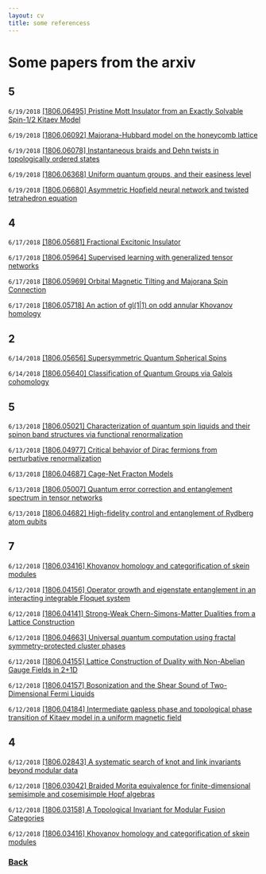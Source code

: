 ```yaml
---
layout: cv
title: some referencess
---
```


# Some papers from the arxiv

## 5 
`6/19/2018` 
 [[1806.06495] Pristine Mott Insulator from an Exactly Solvable Spin-1/2 Kitaev Model](https://arxiv.org/abs/1806.06495) 
 

`6/19/2018` 
 [[1806.06092] Majorana-Hubbard model on the honeycomb lattice](https://arxiv.org/abs/1806.06092) 
 

`6/19/2018` 
 [[1806.06078] Instantaneous braids and Dehn twists in topologically ordered states](https://arxiv.org/abs/1806.06078) 
 

`6/19/2018` 
 [[1806.06368] Uniform quantum groups, and their easiness level](https://arxiv.org/abs/1806.06368) 
 

`6/19/2018` 
 [[1806.06680] Asymmetric Hopfield neural network and twisted tetrahedron equation](https://arxiv.org/abs/1806.06680) 
 

## 4 
`6/17/2018` 
 [[1806.05681] Fractional Excitonic Insulator](https://arxiv.org/abs/1806.05681) 
 

`6/17/2018` 
 [[1806.05964] Supervised learning with generalized tensor networks](https://arxiv.org/abs/1806.05964) 
 

`6/17/2018` 
 [[1806.05969] Orbital Magnetic Tilting and Majorana Spin Connection](https://arxiv.org/abs/1806.05969) 
 

`6/17/2018` 
 [[1806.05718] An action of gl(1|1) on odd annular Khovanov homology](https://arxiv.org/abs/1806.05718) 
 
 
## 2 
`6/14/2018` 
 [[1806.05656] Supersymmetric Quantum Spherical Spins](https://arxiv.org/abs/1806.05656) 
 

`6/14/2018` 
 [[1806.05640] Classification of Quantum Groups via Galois cohomology](https://arxiv.org/abs/1806.05640) 
 

## 5 
`6/13/2018` 
 [[1806.05021] Characterization of quantum spin liquids and their spinon band structures via functional renormalization](https://arxiv.org/abs/1806.05021) 
 

`6/13/2018` 
 [[1806.04977] Critical behavior of Dirac fermions from perturbative renormalization](https://arxiv.org/abs/1806.04977) 
 

`6/13/2018` 
 [[1806.04687] Cage-Net Fracton Models](https://arxiv.org/abs/1806.04687) 
 

`6/13/2018` 
 [[1806.05007] Quantum error correction and entanglement spectrum in tensor networks](https://arxiv.org/abs/1806.05007) 
 

`6/13/2018` 
 [[1806.04682] High-fidelity control and entanglement of Rydberg atom qubits](https://arxiv.org/abs/1806.04682) 
 

## 7 
`6/12/2018` 
 [[1806.03416] Khovanov homology and categorification of skein modules](https://arxiv.org/abs/1806.03416) 
 

`6/12/2018` 
 [[1806.04156] Operator growth and eigenstate entanglement in an interacting integrable Floquet system](https://arxiv.org/abs/1806.04156) 
 

`6/12/2018` 
 [[1806.04141] Strong-Weak Chern-Simons-Matter Dualities from a Lattice Construction](https://arxiv.org/abs/1806.04141) 
 

`6/12/2018` 
 [[1806.04663] Universal quantum computation using fractal symmetry-protected cluster phases](https://arxiv.org/abs/1806.04663) 
 

`6/12/2018` 
 [[1806.04155] Lattice Construction of Duality with Non-Abelian Gauge Fields in 2+1D](https://arxiv.org/abs/1806.04155) 
 

`6/12/2018` 
 [[1806.04157] Bosonization and the Shear Sound of Two-Dimensional Fermi Liquids](https://arxiv.org/abs/1806.04157) 
 

`6/12/2018` 
 [[1806.04184] Intermediate gapless phase and topological phase transition of Kitaev model in a uniform magnetic field](https://arxiv.org/abs/1806.04184) 
 

## 4 
`6/12/2018` 
 [[1806.02843] A systematic search of knot and link invariants beyond modular data](https://arxiv.org/abs/1806.02843) 
 

`6/12/2018` 
 [[1806.03042] Braided Morita equivalence for finite-dimensional semisimple and cosemisimple Hopf algebras](https://arxiv.org/abs/1806.03042) 
 

`6/12/2018` 
 [[1806.03158] A Topological Invariant for Modular Fusion Categories](https://arxiv.org/abs/1806.03158) 
 

`6/12/2018` 
 [[1806.03416] Khovanov homology and categorification of skein modules](https://arxiv.org/abs/1806.03416) 
 
 
### [Back](./)
